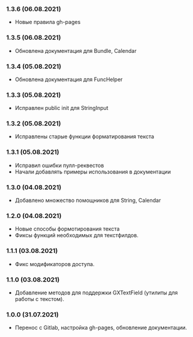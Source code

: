 ### 1.3.6 (06.08.2021)

- Новые правила gh-pages

### 1.3.5 (06.08.2021)

- Обновлена документация для Bundle, Calendar

### 1.3.4 (05.08.2021)

- Обновлена документация для FuncHelper

### 1.3.3 (05.08.2021)

- Исправлен public init для StringInput

### 1.3.2 (05.08.2021)

- Исправлены старые функции форматирования текста

### 1.3.1 (05.08.2021)

- Исправил ошибки пулл-реквестов
- Начали добавлять примеры использования в документации

### 1.3.0 (04.08.2021)

- Добавлено множество помощников для String, Calendar

### 1.2.0 (04.08.2021)

- Новые способы формотирования текста
- Фиксы функций необходимых для текстфилдов.

### 1.1.1 (03.08.2021)

- Фикс модификаторов доступа.

### 1.1.0 (03.08.2021)

- Добавление методов для поддержки GXTextField (утилиты для работы с текстом).

### 1.0.0 (31.07.2021)

- Перенос с Gitlab, настройка gh-pages, обновление документации.
